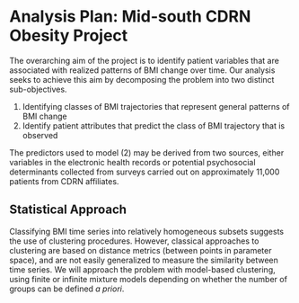 # Analysis Plan: Mid-south CDRN Obesity Project

The overarching aim of the project is to identify patient variables that are associated with realized patterns of BMI change over time. Our analysis seeks to achieve this aim by decomposing the problem into two distinct sub-objectives. 

1. Identifying classes of BMI trajectories that represent general patterns of BMI change
2. Identify patient attributes that predict the class of BMI trajectory that is observed

The predictors used to model (2) may be derived from two sources, either variables in the electronic health records or potential psychosocial determinants collected from surveys carried out on approximately 11,000 patients from CDRN affiliates.

## Statistical Approach

Classifying BMI time series into relatively homogeneous subsets suggests the use of clustering procedures. However, classical approaches to clustering are based on distance metrics (between points in parameter space), and are not easily generalized to measure the similarity between time series. We will approach the problem with model-based clustering, using finite or infinite mixture models depending on whether the number of groups can be defined *a priori*. 

